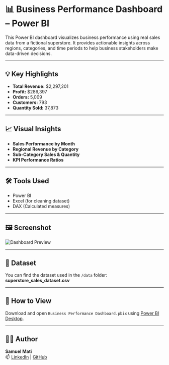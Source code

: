 # 📊 Business Performance Dashboard – Power BI

This Power BI dashboard visualizes business performance using real sales data from a fictional superstore. It provides actionable insights across regions, categories, and time periods to help business stakeholders make data-driven decisions.

---

## 💡 Key Highlights

- **Total Revenue:** $2,297,201  
- **Profit:** $286,397  
- **Orders:** 5,009  
- **Customers:** 793  
- **Quantity Sold:** 37,873

---

## 📈 Visual Insights

- **Sales Performance by Month**  
- **Regional Revenue by Category**  
- **Sub-Category Sales & Quantity**  
- **KPI Performance Ratios**

---

## 🛠 Tools Used

- Power BI
- Excel (for cleaning dataset)
- DAX (Calculated measures)

---

## 🖼 Screenshot

![Dashboard Preview](screenshots/dashboard_preview.png)

---

## 📂 Dataset

You can find the dataset used in the `/data` folder:  
**superstore_sales_dataset.csv**

---

## 🚀 How to View

Download and open `Business Performance Dashboard.pbix` using [Power BI Desktop](https://powerbi.microsoft.com/en-us/desktop/).

---

## 👨‍💻 Author

**Samuel Mati**  
📫 [LinkedIn](https://linkedin.com/in/samuel-mati) | [GitHub](https://github.com/samuel-mati)
